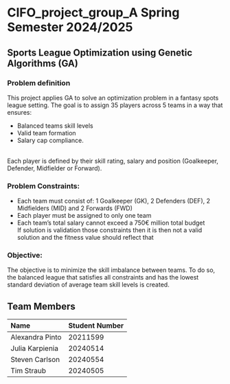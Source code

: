 # CIFO_project_group_A Spring Semester 2024/2025

## Sports League Optimization using Genetic Algorithms (GA)

### Problem definition
This project applies GA to solve an optimization problem in a fantasy spots league setting. The goal is to assign 35 players across 5 teams in a way that ensures:
* Balanced teams skill levels
* Valid team formation
* Salary cap compliance.

<br> Each player is defined by their skill rating, salary and position (Goalkeeper, Defender, Midfielder or Forward). 

### **Problem Constraints:**
* Each team must consist of: 1 Goalkeeper (GK), 2 Defenders (DEF), 2 Midfielders (MID) and 2 Forwards (FWD)
* Each player must be assigned to only one team
* Each team’s total salary cannot exceed a  750€ million total budget
<br> If solution is validation those constraints then it is then not a valid solution and the fitness value should reflect that

### **Objective**:
The objective is to minimize the skill imbalance between teams. To do so, the balanced league that satisfies all constraints and has the lowest standard deviation of average team skill levels is  created. 
 



## Team Members 

| Name              | Student Number | 
|:------------------|:----------------|
| Alexandra Pinto   | 20211599        | 
| Julia Karpienia   | 20240514        | 
| Steven Carlson  | 20240554   | 
| Tim Straub | 20240505   | 
